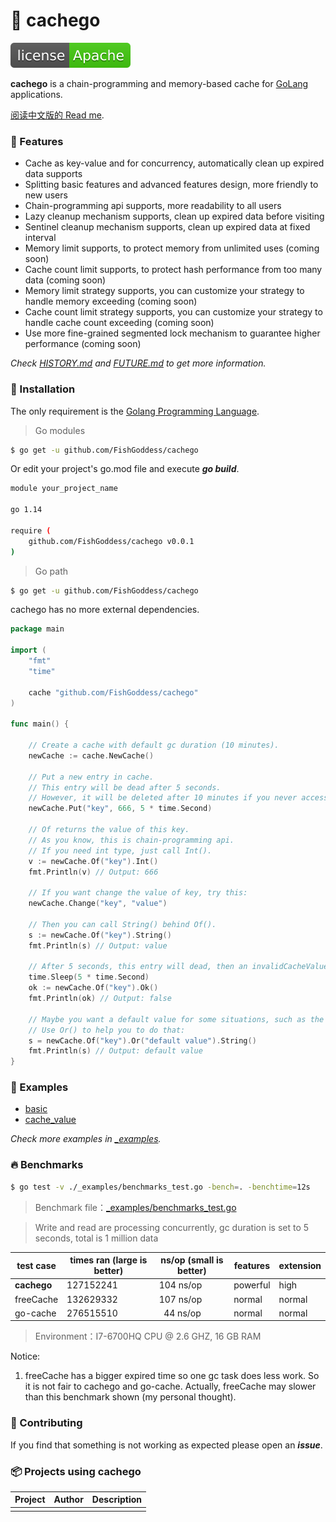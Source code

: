 # 📝 cachego

[![License](./license.svg)](https://www.apache.org/licenses/LICENSE-2.0.html)

**cachego** is a chain-programming and memory-based cache for [GoLang](https://golang.org) applications.

[阅读中文版的 Read me](./README.md).

### 🥇 Features

* Cache as key-value and for concurrency, automatically clean up expired data supports
* Splitting basic features and advanced features design, more friendly to new users
* Chain-programming api supports, more readability to all users
* Lazy cleanup mechanism supports, clean up expired data before visiting
* Sentinel cleanup mechanism supports, clean up expired data at fixed interval
* Memory limit supports, to protect memory from unlimited uses (coming soon)
* Cache count limit supports, to protect hash performance from too many data (coming soon)
* Memory limit strategy supports, you can customize your strategy to handle memory exceeding (coming soon)
* Cache count limit strategy supports, you can customize your strategy to handle cache count exceeding (coming soon)
* Use more fine-grained segmented lock mechanism to guarantee higher performance (coming soon)

_Check [HISTORY.md](./HISTORY.md) and [FUTURE.md](./FUTURE.md) to get more information._

### 🚀 Installation

The only requirement is the [Golang Programming Language](https://golang.org).

> Go modules

```bash
$ go get -u github.com/FishGoddess/cachego
```

Or edit your project's go.mod file and execute _**go build**_.

```bash
module your_project_name

go 1.14

require (
    github.com/FishGoddess/cachego v0.0.1
)
```

> Go path

```bash
$ go get -u github.com/FishGoddess/cachego
```

cachego has no more external dependencies.

```go
package main

import (
    "fmt"
    "time"

    cache "github.com/FishGoddess/cachego"
)

func main() {

    // Create a cache with default gc duration (10 minutes).
    newCache := cache.NewCache()

    // Put a new entry in cache.
    // This entry will be dead after 5 seconds.
    // However, it will be deleted after 10 minutes if you never access.
    newCache.Put("key", 666, 5 * time.Second)

    // Of returns the value of this key.
    // As you know, this is chain-programming api.
    // If you need int type, just call Int().
    v := newCache.Of("key").Int()
    fmt.Println(v) // Output: 666

    // If you want change the value of key, try this:
    newCache.Change("key", "value")

    // Then you can call String() behind Of().
    s := newCache.Of("key").String()
    fmt.Println(s) // Output: value

    // After 5 seconds, this entry will dead, then an invalidCacheValue will be returned.
    time.Sleep(5 * time.Second)
    ok := newCache.Of("key").Ok()
    fmt.Println(ok) // Output: false

    // Maybe you want a default value for some situations, such as the code above.
    // Use Or() to help you to do that:
    s = newCache.Of("key").Or("default value").String()
    fmt.Println(s) // Output: default value
}
```

### 📖 Examples

* [basic](./_examples/basic.go)
* [cache_value](./_examples/cache_value.go)

_Check more examples in [_examples](./_examples)._

### 🔥 Benchmarks

```bash
$ go test -v ./_examples/benchmarks_test.go -bench=. -benchtime=12s
```

> Benchmark file：[_examples/benchmarks_test.go](./_examples/benchmarks_test.go)

> Write and read are processing concurrently, gc duration is set to 5 seconds, total is 1 million data

| test case | times ran (large is better) |  ns/op (small is better) | features | extension |
| -----------|--------|-------------|-------------|-------------|
| **cachego** | 127152241 | 104 ns/op | powerful | high |
| freeCache | 132629332 | 107 ns/op | normal | normal |
| go-cache | 276515510 | &nbsp; 44 ns/op | normal | normal |

> Environment：I7-6700HQ CPU @ 2.6 GHZ, 16 GB RAM

Notice:
1. freeCache has a bigger expired time so one gc task does less work. So
it is not fair to cachego and go-cache. Actually, freeCache may slower than 
this benchmark shown (my personal thought).

### 👥 Contributing

If you find that something is not working as expected please open an _**issue**_.

### 📦 Projects using cachego

| Project | Author | Description |
| -----------|--------|-------------|
|  |  |  |


